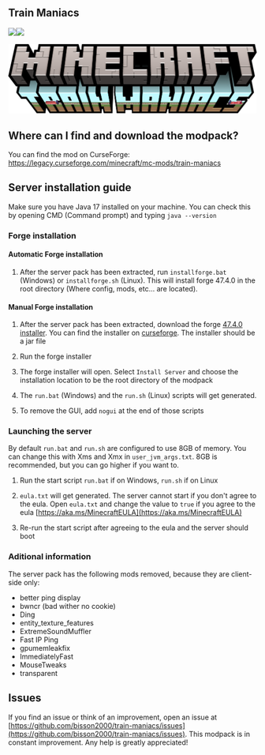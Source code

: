 ## Train Maniacs

<a href="https://www.curseforge.com/minecraft/mc-mods/train-maniacs" target="_blank"><img src="https://cf.way2muchnoise.eu/1265495.svg?badge_style=flat"/></a><a href="https://www.curseforge.com/minecraft/mc-mods/train-maniacs" target="_blank"><img src="http://cf.way2muchnoise.eu/versions/1265495.svg?badge_style=flat"/></a>

![logo](Pictures/Logo_horizontal.png)


## Where can I find and download the modpack?

You can find the mod on CurseForge: https://legacy.curseforge.com/minecraft/mc-mods/train-maniacs


## Server installation guide

Make sure you have Java 17 installed on your machine. You can check this by opening CMD (Command prompt) and typing `java --version`


### Forge installation

#### Automatic Forge installation

1. After the server pack has been extracted, run `installforge.bat` (Windows) or `installforge.sh` (Linux). This will install forge 47.4.0 in the root directory (Where config, mods, etc... are located).

#### Manual Forge installation

1. After the server pack has been extracted, download the forge [47.4.0 installer](https://maven.minecraftforge.net/net/minecraftforge/forge/1.20.1-47.4.0/forge-1.20.1-47.4.0-installer.jar). You can find the installer on [curseforge](https://files.minecraftforge.net/net/minecraftforge/forge/index_1.20.1.html). The installer should be a jar file

2. Run the forge installer

3. The forge installer will open. Select `Install Server` and choose the installation location to be the root directory of the modpack

4. The `run.bat` (Windows) and the `run.sh` (Linux) scripts will get generated.

5. To remove the GUI, add `nogui` at the end of those scripts

### Launching the server

By default `run.bat` and `run.sh` are configured to use 8GB of memory. You can change this with Xms and Xmx in `user_jvm_args.txt`. 8GB is recommended, but you can go higher if you want to.

1. Run the start script `run.bat` if on Windows, `run.sh` if on Linux

2. `eula.txt` will get generated. The server cannot start if you don't agree to the eula. Open `eula.txt` and change the value to `true` if you agree to the eula [https://aka.ms/MinecraftEULA](https://aka.ms/MinecraftEULA)

3. Re-run the start script after agreeing to the eula and the server should boot


### Aditional information

The server pack has the following mods removed, because they are client-side only:
- better ping display
- bwncr (bad wither no cookie)
- Ding
- entity_texture_features
- ExtremeSoundMuffler
- Fast IP Ping
- gpumemleakfix
- ImmediatelyFast
- MouseTweaks
- transparent


## Issues

If you find an issue or think of an improvement, open an issue at [https://github.com/bisson2000/train-maniacs/issues](https://github.com/bisson2000/train-maniacs/issues). This modpack is in constant improvement. Any help is greatly appreciated!

